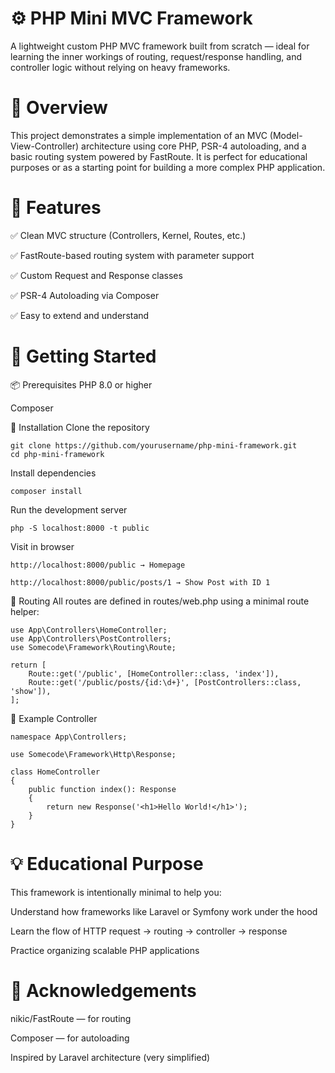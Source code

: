 # ⚙️ PHP Mini MVC Framework
A lightweight custom PHP MVC framework built from scratch — ideal for learning the inner workings of routing, request/response handling, and controller logic without relying on heavy frameworks.

# 🌟 Overview
This project demonstrates a simple implementation of an MVC (Model-View-Controller) architecture using core PHP, PSR-4 autoloading, and a basic routing system powered by FastRoute. It is perfect for educational purposes or as a starting point for building a more complex PHP application.

# 🧩 Features
✅ Clean MVC structure (Controllers, Kernel, Routes, etc.)

✅ FastRoute-based routing system with parameter support

✅ Custom Request and Response classes

✅ PSR-4 Autoloading via Composer

✅ Easy to extend and understand

# 🚀 Getting Started
📦 Prerequisites
PHP 8.0 or higher

Composer

🔧 Installation
Clone the repository
```
git clone https://github.com/yourusername/php-mini-framework.git
cd php-mini-framework
```
Install dependencies
```
composer install
```
Run the development server
```
php -S localhost:8000 -t public
```
Visit in browser
```
http://localhost:8000/public → Homepage

http://localhost:8000/public/posts/1 → Show Post with ID 1
```
🧭 Routing
All routes are defined in routes/web.php using a minimal route helper:
```
use App\Controllers\HomeController;
use App\Controllers\PostControllers;
use Somecode\Framework\Routing\Route;

return [
    Route::get('/public', [HomeController::class, 'index']),
    Route::get('/public/posts/{id:\d+}', [PostControllers::class, 'show']),
];
```
🧪 Example Controller
```
namespace App\Controllers;

use Somecode\Framework\Http\Response;

class HomeController
{
    public function index(): Response
    {
        return new Response('<h1>Hello World!</h1>');
    }
}
```
# 💡 Educational Purpose
This framework is intentionally minimal to help you:

Understand how frameworks like Laravel or Symfony work under the hood

Learn the flow of HTTP request → routing → controller → response

Practice organizing scalable PHP applications


# 🙌 Acknowledgements
nikic/FastRoute — for routing

Composer — for autoloading

Inspired by Laravel architecture (very simplified)
